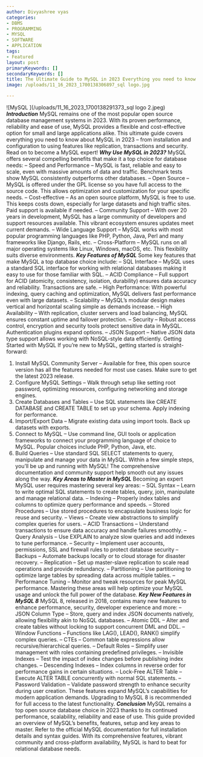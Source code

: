 ```yaml
---
author: Divyashree vyas
categories: 
- DBMS 
- PROGRAMMING 
- MYSQL 
- SOFTWARE 
- APPLICATION 
tags: 
- Featured
layout: post
primaryKeywords: []
secondaryKeywords: []
title: The Ultimate Guide to MySQL in 2023 Everything you need to know 
image: /uploads/11_16_2023_1700138306897_sql logo.jpg

---
```


![MySQL ](/uploads/11_16_2023_1700138291373_sql logo 2.jpeg)
***Introduction***
MySQL remains one of the most popular open source database management systems in 2023. With its proven performance, reliability and ease of use, MySQL provides a flexible and cost-effective option for small and large applications alike. This ultimate guide covers everything you need to know about MySQL in 2023 – from installation and configuration to using features like replication, transactions and security. Read on to become a MySQL expert!
***Why Use MySQL in 2023?***
MySQL offers several compelling benefits that make it a top choice for database needs:
– Speed and Performance – MySQL is fast, reliable and easy to scale, even with massive amounts of data and traffic. Benchmark tests show MySQL consistently outperforms other databases.
– Open Source – MySQL is offered under the GPL license so you have full access to the source code. This allows optimization and customization for your specific needs.
– Cost-effective – As an open source platform, MySQL is free to use. This keeps costs down, especially for large datasets and high traffic sites. Paid support is available if needed.
– Community Support – With over 20 years in development, MySQL has a large community of developers and support resources available. This vibrant ecosystem ensures updates meet current demands.
– Wide Language Support – MySQL works with most popular programming languages like PHP, Python, Java, Perl and many frameworks like Django, Rails, etc.
– Cross-Platform – MySQL runs on all major operating systems like Linux, Windows, macOS, etc. This flexibility suits diverse environments.
***Key Features of MySQL***
Some key features that make MySQL a top database choice include:
– SQL Interface – MySQL uses a standard SQL interface for working with relational databases making it easy to use for those familiar with SQL.
– ACID Compliance – Full support for ACID (atomicity, consistency, isolation, durability) ensures data accuracy and reliability. Transactions are safe.
– High Performance: With powerful indexing, query caching and optimization, MySQL delivers fast performance even with large datasets.
– Scalability – MySQL’s modular design makes vertical and horizontal scaling simple as demands increase.
– High Availability – With replication, cluster servers and load balancing, MySQL ensures constant uptime and failover protection.
– Security – Robust access control, encryption and security tools protect sensitive data in MySQL. Authentication plugins expand options.
– JSON Support – Native JSON data type support allows working with NoSQL-style data efficiently.
Getting Started with MySQL
If you’re new to MySQL, getting started is straight-forward:
1. Install MySQL Community Server – Available for free, this open source version has all the features needed for most use cases. Make sure to get the latest 2023 release.
2. Configure MySQL Settings – Walk through setup like setting root password, optimizing resources, configuring networking and storage engines.
3. Create Databases and Tables – Use SQL statements like CREATE DATABASE and CREATE TABLE to set up your schema. Apply indexing for performance.
4. Import/Export Data – Migrate existing data using import tools. Back up datasets with exports.
5. Connect to MySQL – Use command line, GUI tools or application frameworks to connect your programming language of choice to MySQL. Popular choices include PHP, Python, Java, etc.
6. Build Queries – Use standard SQL SELECT statements to query, manipulate and manage your data in MySQL.
Within a few simple steps, you’ll be up and running with MySQL! The comprehensive documentation and community support help smooth out any issues along the way.
***Key Areas to Master in MySQL***
Becoming an expert MySQL user requires mastering several key areas:
– SQL Syntax – Learn to write optimal SQL statements to create tables, query, join, manipulate and manage relational data.
– Indexing – Properly index tables and columns to optimize query performance and speeds.
– Stored Procedures – Use stored procedures to encapsulate business logic for reuse and security.
– Views – Create view abstractions to simplify complex queries for users.
– ACID Transactions – Understand transactions to ensure data accuracy and handle failures smoothly.
– Query Analysis – Use EXPLAIN to analyze slow queries and add indexes to tune performance.
– Security – Implement user accounts, permissions, SSL and firewall rules to protect database security
– Backups – Automate backups locally or to cloud storage for disaster recovery.
– Replication – Set up master-slave replication to scale read operations and provide redundancy.
– Partitioning – Use partitioning to optimize large tables by spreading data across multiple tables.
– Performance Tuning – Monitor and tweak resources for peak MySQL performance.
Mastering these areas will help optimize your MySQL usage and unlock the full power of the database.
***Key New Features in MySQL 8***
MySQL 8, released in 2018, contains many new features to enhance performance, security, developer experience and more:
– JSON Column Type – Store, query and index JSON documents natively, allowing flexibility akin to NoSQL databases.
– Atomic DDL – Alter and create tables without locking to support concurrent DML and DDL.
– Window Functions – Functions like LAG(), LEAD(), RANK() simplify complex queries.
– CTEs – Common table expressions allow recursive/hierarchical queries.
– Default Roles – Simplify user management with roles containing predefined privileges.
– Invisible Indexes – Test the impact of index changes before publishing index changes.
– Descending Indexes – Index columns in reverse order for performance gains in certain situations.
– Lock-Free ALTER Table – Execute ALTER TABLE concurrently with normal SQL statements.
– Password Validation – Validate password strength to enhance security during user creation.
These features expand MySQL’s capabilities for modern application demands. Upgrading to MySQL 8 is recommended for full access to the latest functionality.
***Conclusion***
MySQL remains a top open source database choice in 2023 thanks to its continued performance, scalability, reliability and ease of use. This guide provided an overview of MySQL’s benefits, features, setup and key areas to master. Refer to the official MySQL documentation for full installation details and syntax guides. With its comprehensive features, vibrant community and cross-platform availability, MySQL is hard to beat for relational database needs.
